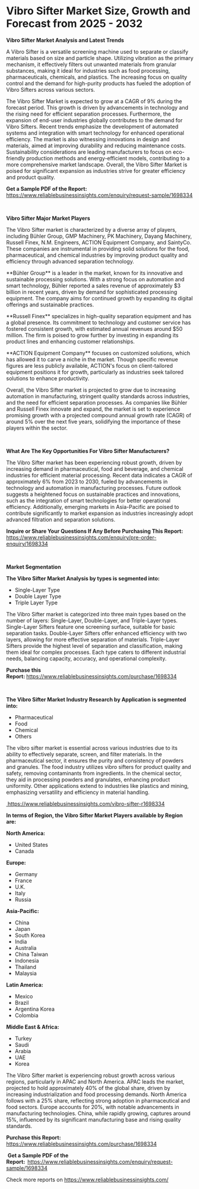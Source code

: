 <p><h1>Vibro Sifter Market Size, Growth and Forecast from 2025 - 2032</h1></p><p><strong>Vibro Sifter Market Analysis and Latest Trends</strong></p>
<p><p>A Vibro Sifter is a versatile screening machine used to separate or classify materials based on size and particle shape. Utilizing vibration as the primary mechanism, it effectively filters out unwanted materials from granular substances, making it ideal for industries such as food processing, pharmaceuticals, chemicals, and plastics. The increasing focus on quality control and the demand for high-purity products has fueled the adoption of Vibro Sifters across various sectors.</p><p>The Vibro Sifter Market is expected to grow at a CAGR of 9% during the forecast period. This growth is driven by advancements in technology and the rising need for efficient separation processes. Furthermore, the expansion of end-user industries globally contributes to the demand for Vibro Sifters. Recent trends emphasize the development of automated systems and integration with smart technology for enhanced operational efficiency. The market is also witnessing innovations in design and materials, aimed at improving durability and reducing maintenance costs. Sustainability considerations are leading manufacturers to focus on eco-friendly production methods and energy-efficient models, contributing to a more comprehensive market landscape. Overall, the Vibro Sifter Market is poised for significant expansion as industries strive for greater efficiency and product quality.</p></p>
<p><strong>Get a Sample PDF of the Report:&nbsp;</strong> <a href="https://www.reliablebusinessinsights.com/enquiry/request-sample/1698334?utm_campaign=2245&utm_medium=2&utm_source=Github&utm_content=ia&utm_term=20022025&utm_id=vibro-sifter">https://www.reliablebusinessinsights.com/enquiry/request-sample/1698334</a></p>
<p>&nbsp;</p>
<p><strong>Vibro Sifter Major Market Players</strong></p>
<p><p>The Vibro Sifter market is characterized by a diverse array of players, including Bühler Group, GMP Machinery, PK Machinery, Dayang Machinery, Russell Finex, N.M. Engineers, ACTION Equipment Company, and SaintyCo. These companies are instrumental in providing solid solutions for the food, pharmaceutical, and chemical industries by improving product quality and efficiency through advanced separation technology.</p><p>**Bühler Group** is a leader in the market, known for its innovative and sustainable processing solutions. With a strong focus on automation and smart technology, Bühler reported a sales revenue of approximately $3 billion in recent years, driven by demand for sophisticated processing equipment. The company aims for continued growth by expanding its digital offerings and sustainable practices.</p><p>**Russell Finex** specializes in high-quality separation equipment and has a global presence. Its commitment to technology and customer service has fostered consistent growth, with estimated annual revenues around $50 million. The firm is poised to grow further by investing in expanding its product lines and enhancing customer relationships.</p><p>**ACTION Equipment Company** focuses on customized solutions, which has allowed it to carve a niche in the market. Though specific revenue figures are less publicly available, ACTION's focus on client-tailored equipment positions it for growth, particularly as industries seek tailored solutions to enhance productivity.</p><p>Overall, the Vibro Sifter market is projected to grow due to increasing automation in manufacturing, stringent quality standards across industries, and the need for efficient separation processes. As companies like Bühler and Russell Finex innovate and expand, the market is set to experience promising growth with a projected compound annual growth rate (CAGR) of around 5% over the next five years, solidifying the importance of these players within the sector.</p></p>
<p>&nbsp;</p>
<p><strong>What Are The Key Opportunities For Vibro Sifter Manufacturers?</strong></p>
<p><p>The Vibro Sifter market has been experiencing robust growth, driven by increasing demand in pharmaceutical, food and beverage, and chemical industries for efficient material processing. Recent data indicates a CAGR of approximately 6% from 2023 to 2030, fueled by advancements in technology and automation in manufacturing processes. Future outlook suggests a heightened focus on sustainable practices and innovations, such as the integration of smart technologies for better operational efficiency. Additionally, emerging markets in Asia-Pacific are poised to contribute significantly to market expansion as industries increasingly adopt advanced filtration and separation solutions.</p></p>
<p><strong>Inquire or Share Your Questions If Any Before Purchasing This Report:</strong> <a href="https://www.reliablebusinessinsights.com/enquiry/pre-order-enquiry/1698334?utm_campaign=2245&utm_medium=2&utm_source=Github&utm_content=ia&utm_term=20022025&utm_id=vibro-sifter">https://www.reliablebusinessinsights.com/enquiry/pre-order-enquiry/1698334</a></p>
<p>&nbsp;</p>
<p><strong>Market Segmentation</strong></p>
<p><strong>The Vibro Sifter Market Analysis by types is segmented into:</strong></p>
<p><ul><li>Single-Layer Type</li><li>Double Layer Type</li><li>Triple Layer Type</li></ul></p>
<p><p>The Vibro Sifter market is categorized into three main types based on the number of layers: Single-Layer, Double-Layer, and Triple-Layer types. Single-Layer Sifters feature one screening surface, suitable for basic separation tasks. Double-Layer Sifters offer enhanced efficiency with two layers, allowing for more effective separation of materials. Triple-Layer Sifters provide the highest level of separation and classification, making them ideal for complex processes. Each type caters to different industrial needs, balancing capacity, accuracy, and operational complexity.</p></p>
<p><strong>Purchase this Report:&nbsp;</strong><a href="https://www.reliablebusinessinsights.com/purchase/1698334?utm_campaign=2245&utm_medium=2&utm_source=Github&utm_content=ia&utm_term=20022025&utm_id=vibro-sifter">https://www.reliablebusinessinsights.com/purchase/1698334</a></p>
<p>&nbsp;</p>
<p><strong>The Vibro Sifter Market Industry Research by Application is segmented into:</strong></p>
<p><ul><li>Pharmaceutical</li><li>Food</li><li>Chemical</li><li>Others</li></ul></p>
<p><p>The vibro sifter market is essential across various industries due to its ability to effectively separate, screen, and filter materials. In the pharmaceutical sector, it ensures the purity and consistency of powders and granules. The food industry utilizes vibro sifters for product quality and safety, removing contaminants from ingredients. In the chemical sector, they aid in processing powders and granulates, enhancing product uniformity. Other applications extend to industries like plastics and mining, emphasizing versatility and efficiency in material handling.</p></p>
<p><a href="https://www.reliablebusinessinsights.com/vibro-sifter-r1698334?utm_campaign=2245&utm_medium=2&utm_source=Github&utm_content=ia&utm_term=20022025&utm_id=vibro-sifter">&nbsp;https://www.reliablebusinessinsights.com/vibro-sifter-r1698334</a></p>
<p><strong>In terms of Region, the Vibro Sifter Market Players available by Region are:</strong></p>
<p>
    <p> <strong> North America: </strong>
        <ul>
            <li>United States</li>
            <li>Canada</li>
        </ul>
        </p> 
    <p> <strong> Europe: </strong>
        <ul>
            <li>Germany</li>
            <li>France</li>
            <li>U.K.</li>
            <li>Italy</li>
            <li>Russia</li>
        </ul>
        </p> 
    <p> <strong> Asia-Pacific: </strong>
        <ul>
            <li>China</li>
            <li>Japan</li>
            <li>South Korea</li>
            <li>India</li>
            <li>Australia</li>
            <li>China Taiwan</li>
            <li>Indonesia</li>
            <li>Thailand</li>
            <li>Malaysia</li>
        </ul>
        </p> 
    <p> <strong> Latin America: </strong>
        <ul>
            <li>Mexico</li>
            <li>Brazil</li>
            <li>Argentina Korea</li>
            <li>Colombia</li>
        </ul>
        </p> 
    <p> <strong> Middle East & Africa: </strong>
        <ul>
            <li>Turkey</li>
            <li>Saudi</li>
            <li>Arabia</li>
            <li>UAE</li>
            <li>Korea</li>
        </ul>
    </p>
    </p>
<p><p>The Vibro Sifter market is experiencing robust growth across various regions, particularly in APAC and North America. APAC leads the market, projected to hold approximately 40% of the global share, driven by increasing industrialization and food processing demands. North America follows with a 25% share, reflecting strong adoption in pharmaceutical and food sectors. Europe accounts for 20%, with notable advancements in manufacturing technologies. China, while rapidly growing, captures around 15%, influenced by its significant manufacturing base and rising quality standards.</p></p>
<p><strong>Purchase this Report: </strong><a href="https://www.reliablebusinessinsights.com/purchase/1698334?utm_campaign=2245&utm_medium=2&utm_source=Github&utm_content=ia&utm_term=20022025&utm_id=vibro-sifter">https://www.reliablebusinessinsights.com/purchase/1698334</a></p>
<p>&nbsp;<strong>Get a Sample PDF of the Report:&nbsp;&nbsp;</strong><a href="https://www.reliablebusinessinsights.com/enquiry/request-sample/1698334?utm_campaign=2245&utm_medium=2&utm_source=Github&utm_content=ia&utm_term=20022025&utm_id=vibro-sifter">https://www.reliablebusinessinsights.com/enquiry/request-sample/1698334</a></p>
<p><strong></strong></p>
<p>Check more reports on <a href="https://www.reliablebusinessinsights.com/?utm_campaign=2245&utm_medium=2&utm_source=Github&utm_content=ia&utm_term=20022025&utm_id=vibro-sifter">https://www.reliablebusinessinsights.com/</a></p>